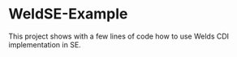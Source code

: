 WeldSE-Example
==============

This project shows with a few lines of code how to use Welds CDI implementation in SE.
